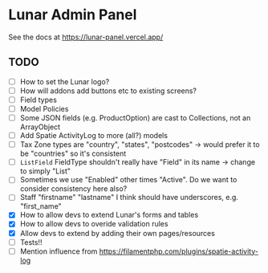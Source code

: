 # Lunar Admin Panel

See the docs at https://lunar-panel.vercel.app/

## TODO

- [ ] How to set the Lunar logo?
- [ ] How will addons add buttons etc to existing screens?
- [ ] Field types
- [ ] Model Policies
- [ ] Some JSON fields (e.g. ProductOption) are cast to Collections, not an ArrayObject
- [ ] Add Spatie ActivityLog to more (all?) models
- [ ] Tax Zone types are "country", "states", "postcodes" -> would prefer it to be "countries" so it's consistent
- [ ] `ListField` FieldType shouldn't really have "Field" in its name -> change to simply "List"
- [ ] Sometimes we use "Enabled" other times "Active". Do we want to consider consistency here also?
- [ ] Staff "firstname" "lastname" I think should have underscores, e.g. "first_name"
- [x] How to allow devs to extend Lunar's forms and tables
- [x] How to allow devs to overide validation rules
- [x] Allow devs to extend by adding their own pages/resources
- [ ] Tests!!
- [ ] Mention influence from https://filamentphp.com/plugins/spatie-activity-log
